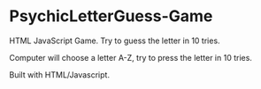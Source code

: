 # PsychicLetterGuess-Game
HTML JavaScript Game. Try to guess the letter in 10 tries.

Computer will choose a letter A-Z, try to press the letter in 10 tries.

Built with HTML/Javascript.